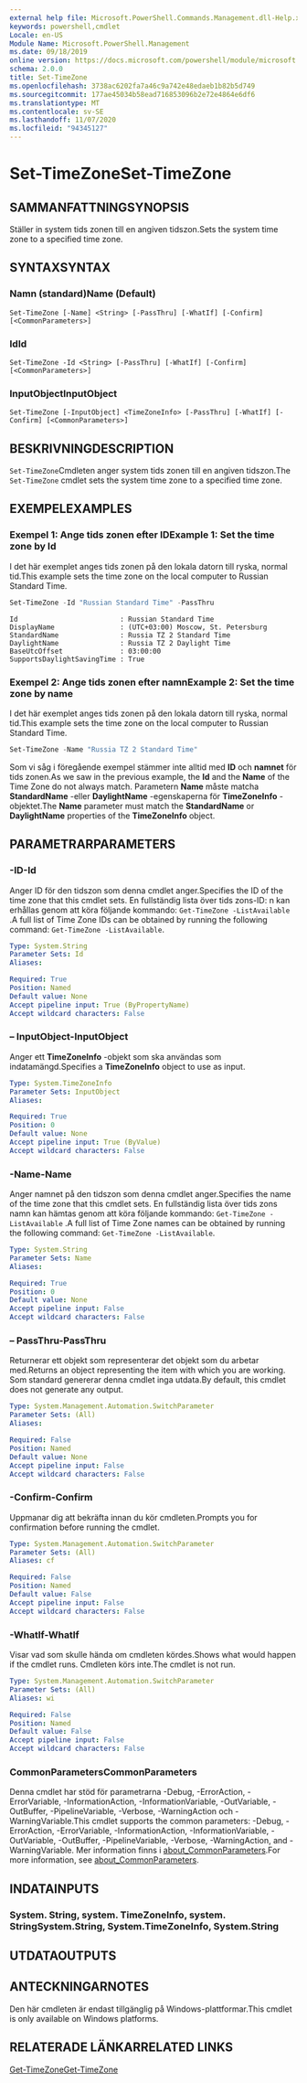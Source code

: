 ```yaml
---
external help file: Microsoft.PowerShell.Commands.Management.dll-Help.xml
keywords: powershell,cmdlet
Locale: en-US
Module Name: Microsoft.PowerShell.Management
ms.date: 09/18/2019
online version: https://docs.microsoft.com/powershell/module/microsoft.powershell.management/set-timezone?view=powershell-6&WT.mc_id=ps-gethelp
schema: 2.0.0
title: Set-TimeZone
ms.openlocfilehash: 3738ac6202fa7a46c9a742e48edaeb1b82b5d749
ms.sourcegitcommit: 177ae45034b58ead716853096b2e72e4864e6df6
ms.translationtype: MT
ms.contentlocale: sv-SE
ms.lasthandoff: 11/07/2020
ms.locfileid: "94345127"
---
```

# <span data-ttu-id="7473f-103">Set-TimeZone</span><span class="sxs-lookup"><span data-stu-id="7473f-103">Set-TimeZone</span></span>

## <span data-ttu-id="7473f-104">SAMMANFATTNING</span><span class="sxs-lookup"><span data-stu-id="7473f-104">SYNOPSIS</span></span>
<span data-ttu-id="7473f-105">Ställer in system tids zonen till en angiven tidszon.</span><span class="sxs-lookup"><span data-stu-id="7473f-105">Sets the system time zone to a specified time zone.</span></span>

## <span data-ttu-id="7473f-106">SYNTAX</span><span class="sxs-lookup"><span data-stu-id="7473f-106">SYNTAX</span></span>

### <span data-ttu-id="7473f-107">Namn (standard)</span><span class="sxs-lookup"><span data-stu-id="7473f-107">Name (Default)</span></span>

```
Set-TimeZone [-Name] <String> [-PassThru] [-WhatIf] [-Confirm] [<CommonParameters>]
```

### <span data-ttu-id="7473f-108">Id</span><span class="sxs-lookup"><span data-stu-id="7473f-108">Id</span></span>

```
Set-TimeZone -Id <String> [-PassThru] [-WhatIf] [-Confirm] [<CommonParameters>]
```

### <span data-ttu-id="7473f-109">InputObject</span><span class="sxs-lookup"><span data-stu-id="7473f-109">InputObject</span></span>

```
Set-TimeZone [-InputObject] <TimeZoneInfo> [-PassThru] [-WhatIf] [-Confirm] [<CommonParameters>]
```

## <span data-ttu-id="7473f-110">BESKRIVNING</span><span class="sxs-lookup"><span data-stu-id="7473f-110">DESCRIPTION</span></span>

<span data-ttu-id="7473f-111">`Set-TimeZone`Cmdleten anger system tids zonen till en angiven tidszon.</span><span class="sxs-lookup"><span data-stu-id="7473f-111">The `Set-TimeZone` cmdlet sets the system time zone to a specified time zone.</span></span>

## <span data-ttu-id="7473f-112">EXEMPEL</span><span class="sxs-lookup"><span data-stu-id="7473f-112">EXAMPLES</span></span>

### <span data-ttu-id="7473f-113">Exempel 1: Ange tids zonen efter ID</span><span class="sxs-lookup"><span data-stu-id="7473f-113">Example 1: Set the time zone by Id</span></span>

<span data-ttu-id="7473f-114">I det här exemplet anges tids zonen på den lokala datorn till ryska, normal tid.</span><span class="sxs-lookup"><span data-stu-id="7473f-114">This example sets the time zone on the local computer to Russian Standard Time.</span></span>

```powershell
Set-TimeZone -Id "Russian Standard Time" -PassThru
```

```Output
Id                         : Russian Standard Time
DisplayName                : (UTC+03:00) Moscow, St. Petersburg
StandardName               : Russia TZ 2 Standard Time
DaylightName               : Russia TZ 2 Daylight Time
BaseUtcOffset              : 03:00:00
SupportsDaylightSavingTime : True
```

### <span data-ttu-id="7473f-115">Exempel 2: Ange tids zonen efter namn</span><span class="sxs-lookup"><span data-stu-id="7473f-115">Example 2: Set the time zone by name</span></span>

<span data-ttu-id="7473f-116">I det här exemplet anges tids zonen på den lokala datorn till ryska, normal tid.</span><span class="sxs-lookup"><span data-stu-id="7473f-116">This example sets the time zone on the local computer to Russian Standard Time.</span></span>

```powershell
Set-TimeZone -Name "Russia TZ 2 Standard Time"
```

<span data-ttu-id="7473f-117">Som vi såg i föregående exempel stämmer inte alltid med **ID** och **namnet** för tids zonen.</span><span class="sxs-lookup"><span data-stu-id="7473f-117">As we saw in the previous example, the **Id** and the **Name** of the Time Zone do not always match.</span></span>
<span data-ttu-id="7473f-118">Parametern **Name** måste matcha **StandardName** -eller **DaylightName** -egenskaperna för **TimeZoneInfo** -objektet.</span><span class="sxs-lookup"><span data-stu-id="7473f-118">The **Name** parameter must match the **StandardName** or **DaylightName** properties of the **TimeZoneInfo** object.</span></span>

## <span data-ttu-id="7473f-119">PARAMETRAR</span><span class="sxs-lookup"><span data-stu-id="7473f-119">PARAMETERS</span></span>

### <span data-ttu-id="7473f-120">-ID</span><span class="sxs-lookup"><span data-stu-id="7473f-120">-Id</span></span>

<span data-ttu-id="7473f-121">Anger ID för den tidszon som denna cmdlet anger.</span><span class="sxs-lookup"><span data-stu-id="7473f-121">Specifies the ID of the time zone that this cmdlet sets.</span></span> <span data-ttu-id="7473f-122">En fullständig lista över tids zons-ID: n kan erhållas genom att köra följande kommando: `Get-TimeZone -ListAvailable` .</span><span class="sxs-lookup"><span data-stu-id="7473f-122">A full list of Time Zone IDs can be obtained by running the following command: `Get-TimeZone -ListAvailable`.</span></span>

```yaml
Type: System.String
Parameter Sets: Id
Aliases:

Required: True
Position: Named
Default value: None
Accept pipeline input: True (ByPropertyName)
Accept wildcard characters: False
```

### <span data-ttu-id="7473f-123">– InputObject</span><span class="sxs-lookup"><span data-stu-id="7473f-123">-InputObject</span></span>

<span data-ttu-id="7473f-124">Anger ett **TimeZoneInfo** -objekt som ska användas som indatamängd.</span><span class="sxs-lookup"><span data-stu-id="7473f-124">Specifies a **TimeZoneInfo** object to use as input.</span></span>

```yaml
Type: System.TimeZoneInfo
Parameter Sets: InputObject
Aliases:

Required: True
Position: 0
Default value: None
Accept pipeline input: True (ByValue)
Accept wildcard characters: False
```

### <span data-ttu-id="7473f-125">-Name</span><span class="sxs-lookup"><span data-stu-id="7473f-125">-Name</span></span>

<span data-ttu-id="7473f-126">Anger namnet på den tidszon som denna cmdlet anger.</span><span class="sxs-lookup"><span data-stu-id="7473f-126">Specifies the name of the time zone that this cmdlet sets.</span></span> <span data-ttu-id="7473f-127">En fullständig lista över tids zons namn kan hämtas genom att köra följande kommando: `Get-TimeZone -ListAvailable` .</span><span class="sxs-lookup"><span data-stu-id="7473f-127">A full list of Time Zone names can be obtained by running the following command: `Get-TimeZone -ListAvailable`.</span></span>

```yaml
Type: System.String
Parameter Sets: Name
Aliases:

Required: True
Position: 0
Default value: None
Accept pipeline input: False
Accept wildcard characters: False
```

### <span data-ttu-id="7473f-128">– PassThru</span><span class="sxs-lookup"><span data-stu-id="7473f-128">-PassThru</span></span>

<span data-ttu-id="7473f-129">Returnerar ett objekt som representerar det objekt som du arbetar med.</span><span class="sxs-lookup"><span data-stu-id="7473f-129">Returns an object representing the item with which you are working.</span></span> <span data-ttu-id="7473f-130">Som standard genererar denna cmdlet inga utdata.</span><span class="sxs-lookup"><span data-stu-id="7473f-130">By default, this cmdlet does not generate any output.</span></span>

```yaml
Type: System.Management.Automation.SwitchParameter
Parameter Sets: (All)
Aliases:

Required: False
Position: Named
Default value: None
Accept pipeline input: False
Accept wildcard characters: False
```

### <span data-ttu-id="7473f-131">-Confirm</span><span class="sxs-lookup"><span data-stu-id="7473f-131">-Confirm</span></span>

<span data-ttu-id="7473f-132">Uppmanar dig att bekräfta innan du kör cmdleten.</span><span class="sxs-lookup"><span data-stu-id="7473f-132">Prompts you for confirmation before running the cmdlet.</span></span>

```yaml
Type: System.Management.Automation.SwitchParameter
Parameter Sets: (All)
Aliases: cf

Required: False
Position: Named
Default value: False
Accept pipeline input: False
Accept wildcard characters: False
```

### <span data-ttu-id="7473f-133">-WhatIf</span><span class="sxs-lookup"><span data-stu-id="7473f-133">-WhatIf</span></span>

<span data-ttu-id="7473f-134">Visar vad som skulle hända om cmdleten kördes.</span><span class="sxs-lookup"><span data-stu-id="7473f-134">Shows what would happen if the cmdlet runs.</span></span> <span data-ttu-id="7473f-135">Cmdleten körs inte.</span><span class="sxs-lookup"><span data-stu-id="7473f-135">The cmdlet is not run.</span></span>

```yaml
Type: System.Management.Automation.SwitchParameter
Parameter Sets: (All)
Aliases: wi

Required: False
Position: Named
Default value: False
Accept pipeline input: False
Accept wildcard characters: False
```

### <span data-ttu-id="7473f-136">CommonParameters</span><span class="sxs-lookup"><span data-stu-id="7473f-136">CommonParameters</span></span>

<span data-ttu-id="7473f-137">Denna cmdlet har stöd för parametrarna -Debug, -ErrorAction, -ErrorVariable, -InformationAction, -InformationVariable, -OutVariable, -OutBuffer, -PipelineVariable, -Verbose, -WarningAction och -WarningVariable.</span><span class="sxs-lookup"><span data-stu-id="7473f-137">This cmdlet supports the common parameters: -Debug, -ErrorAction, -ErrorVariable, -InformationAction, -InformationVariable, -OutVariable, -OutBuffer, -PipelineVariable, -Verbose, -WarningAction, and -WarningVariable.</span></span> <span data-ttu-id="7473f-138">Mer information finns i [about_CommonParameters](https://go.microsoft.com/fwlink/?LinkID=113216).</span><span class="sxs-lookup"><span data-stu-id="7473f-138">For more information, see [about_CommonParameters](https://go.microsoft.com/fwlink/?LinkID=113216).</span></span>

## <span data-ttu-id="7473f-139">INDATA</span><span class="sxs-lookup"><span data-stu-id="7473f-139">INPUTS</span></span>

### <span data-ttu-id="7473f-140">System. String, system. TimeZoneInfo, system. String</span><span class="sxs-lookup"><span data-stu-id="7473f-140">System.String, System.TimeZoneInfo, System.String</span></span>

## <span data-ttu-id="7473f-141">UTDATA</span><span class="sxs-lookup"><span data-stu-id="7473f-141">OUTPUTS</span></span>

## <span data-ttu-id="7473f-142">ANTECKNINGAR</span><span class="sxs-lookup"><span data-stu-id="7473f-142">NOTES</span></span>

<span data-ttu-id="7473f-143">Den här cmdleten är endast tillgänglig på Windows-plattformar.</span><span class="sxs-lookup"><span data-stu-id="7473f-143">This cmdlet is only available on Windows platforms.</span></span>

## <span data-ttu-id="7473f-144">RELATERADE LÄNKAR</span><span class="sxs-lookup"><span data-stu-id="7473f-144">RELATED LINKS</span></span>

[<span data-ttu-id="7473f-145">Get-TimeZone</span><span class="sxs-lookup"><span data-stu-id="7473f-145">Get-TimeZone</span></span>](Get-TimeZone.md)
